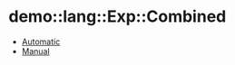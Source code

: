 # demo::lang::Exp::Combined


   * [Automatic](../../../../../Library/demo/lang/Exp/Combined/Automatic)
   * [Manual](../../../../../Library/demo/lang/Exp/Combined/Manual)